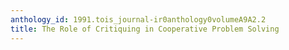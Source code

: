 ```yaml
---
anthology_id: 1991.tois_journal-ir0anthology0volumeA9A2.2
title: The Role of Critiquing in Cooperative Problem Solving
---
```


